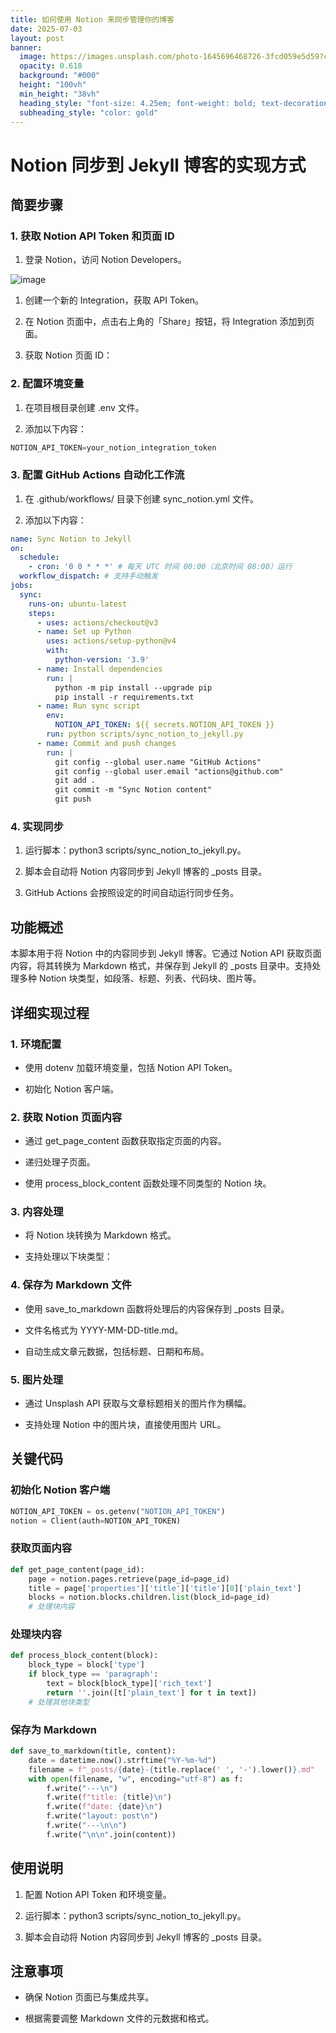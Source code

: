 ```yaml
---
title: 如何使用 Notion 来同步管理你的博客
date: 2025-07-03
layout: post
banner:
  image: https://images.unsplash.com/photo-1645696468726-3fcd059e5d59?crop=entropy&cs=tinysrgb&fit=max&fm=jpg&ixid=M3w2OTIwMzJ8MHwxfHJhbmRvbXx8fHx8fHx8fDE3NTE1NjAwNjZ8&ixlib=rb-4.1.0&q=80&w=1080
  opacity: 0.618
  background: "#000"
  height: "100vh"
  min_height: "38vh"
  heading_style: "font-size: 4.25em; font-weight: bold; text-decoration: underline"
  subheading_style: "color: gold"
---
```


# Notion 同步到 Jekyll 博客的实现方式

## 简要步骤

### 1. 获取 Notion API Token 和页面 ID

1. 登录 Notion，访问 Notion Developers。

![image](https://prod-files-secure.s3.us-west-2.amazonaws.com/a7a0cc5a-89b9-4cda-8686-1fba0ca52f40/d19c1afe-dea5-4312-9333-786b0ba83054/image.png?X-Amz-Algorithm=AWS4-HMAC-SHA256&X-Amz-Content-Sha256=UNSIGNED-PAYLOAD&X-Amz-Credential=ASIAZI2LB466TX3YAEIJ%2F20250703%2Fus-west-2%2Fs3%2Faws4_request&X-Amz-Date=20250703T162744Z&X-Amz-Expires=3600&X-Amz-Security-Token=IQoJb3JpZ2luX2VjEA8aCXVzLXdlc3QtMiJGMEQCICfskqer4EnsvaRC6NtyOOxNQEBIilWAFVG0Fn71l7YOAiANOjM5UZ2OcaxFSzk4hsqdjJ%2BrwxfKkaICtL%2BaXUsuvCr%2FAwgYEAAaDDYzNzQyMzE4MzgwNSIMplwPhqMdGMAqeThZKtwD19c1xCqq5bAlkyaASxPl9z7fbD6dUWH7V5cSrVC63mwRNpoK4eEGobO2GPJS6SojDRrHj%2F0G6lwWrlshdcYzcjjg2xH7wU2476Li8%2FPsDMeBNASZ2OWN4ZaPtAJXVhYkCLGVvtE%2Bgj2Rfid7r7uy1hV0sP%2FjKrKX289QLnC7ZRkxVRX%2Bj7pYMlidpM3N0ANb3afgGicWOClxPQ2wZH6TBTIEuTKvMw1a67fYmGtv%2BRp67mK7GyXwwQDCApHZDfRKv8by7a87cSnfs%2FaNmslYSe0%2Ba0HcLar5n83%2BbMd7BFDf53Q%2F825WPlsDQ369Eu86HCecfrcm%2BvNpQ1k%2BeIbOplFEYR4XGkSCIgcN%2BuC2nMqpr9l1Qa6XJntuJfCVBXHCQDqXAdk6rcLlOOXrut%2F5a05AhL5GahwyT95UYcszXtD%2BwYlPY%2FFVT%2BQwAADv%2BA9v02%2FwEkCPIAkU%2BKsmeQuzlIMK0i67PyklQKRLCuQBKdwaEeyZz3WNzuA0ZCkQyXd%2FhmTOFBpVl7IAR1hniTnbvw5c10AAng5F3RDWU0xxU%2F3Gj%2F9dUldr37QQIWNfFMEQkjJ18c2y%2BxwdYJS6pwvafAv7E5cWL86A%2FssvkysVkBLUumuHDFfWACNM%2BM8wi7qawwY6pgGJJg%2FtToTK8lNIllgNaONpsbuT3TA1IBNll01j2Nvadt8msMM4%2FMC83UltM7JZb%2Be6TtqtYdAXlshSRzZ3g3HEY%2BfC%2FG%2F3KB7%2FJ3eieBwmZOy2MJNscctmvEXdFRLnEmBS9reeyN6zB034JLqCnva7GZZsoWOgPW1E7JU%2BIhd37EPDJnyM9jmLeSygRNud3ILfH4BzIfurwXEAbnMAocBYvPq6n5Di&X-Amz-Signature=dfaf41ec4bbf09212aea59b5576662515c4fccd58e23af8eeb2fdf83cf7b9d7d&X-Amz-SignedHeaders=host&x-amz-checksum-mode=ENABLED&x-id=GetObject)

1. 创建一个新的 Integration，获取 API Token。

1. 在 Notion 页面中，点击右上角的「Share」按钮，将 Integration 添加到页面。

1. 获取 Notion 页面 ID：


### 2. 配置环境变量

1. 在项目根目录创建 .env 文件。

1. 添加以下内容：

```javascript
NOTION_API_TOKEN=your_notion_integration_token
```

### 3. 配置 GitHub Actions 自动化工作流

1. 在 .github/workflows/ 目录下创建 sync_notion.yml 文件。

1. 添加以下内容：

```yaml
name: Sync Notion to Jekyll
on:
  schedule:
    - cron: '0 0 * * *' # 每天 UTC 时间 00:00（北京时间 08:00）运行
  workflow_dispatch: # 支持手动触发
jobs:
  sync:
    runs-on: ubuntu-latest
    steps:
      - uses: actions/checkout@v3
      - name: Set up Python
        uses: actions/setup-python@v4
        with:
          python-version: '3.9'
      - name: Install dependencies
        run: |
          python -m pip install --upgrade pip
          pip install -r requirements.txt
      - name: Run sync script
        env:
          NOTION_API_TOKEN: ${{ secrets.NOTION_API_TOKEN }}
        run: python scripts/sync_notion_to_jekyll.py
      - name: Commit and push changes
        run: |
          git config --global user.name "GitHub Actions"
          git config --global user.email "actions@github.com"
          git add .
          git commit -m "Sync Notion content"
          git push
```

### 4. 实现同步

1. 运行脚本：python3 scripts/sync_notion_to_jekyll.py。

1. 脚本会自动将 Notion 内容同步到 Jekyll 博客的 _posts 目录。

1. GitHub Actions 会按照设定的时间自动运行同步任务。

## 功能概述

本脚本用于将 Notion 中的内容同步到 Jekyll 博客。它通过 Notion API 获取页面内容，将其转换为 Markdown 格式，并保存到 Jekyll 的 _posts 目录中。支持处理多种 Notion 块类型，如段落、标题、列表、代码块、图片等。

## 详细实现过程

### 1. 环境配置

- 使用 dotenv 加载环境变量，包括 Notion API Token。

- 初始化 Notion 客户端。

### 2. 获取 Notion 页面内容

- 通过 get_page_content 函数获取指定页面的内容。

- 递归处理子页面。

- 使用 process_block_content 函数处理不同类型的 Notion 块。

### 3. 内容处理

- 将 Notion 块转换为 Markdown 格式。

- 支持处理以下块类型：


### 4. 保存为 Markdown 文件

- 使用 save_to_markdown 函数将处理后的内容保存到 _posts 目录。

- 文件名格式为 YYYY-MM-DD-title.md。

- 自动生成文章元数据，包括标题、日期和布局。

### 5. 图片处理

- 通过 Unsplash API 获取与文章标题相关的图片作为横幅。

- 支持处理 Notion 中的图片块，直接使用图片 URL。

## 关键代码

### 初始化 Notion 客户端

```python
NOTION_API_TOKEN = os.getenv("NOTION_API_TOKEN")
notion = Client(auth=NOTION_API_TOKEN)
```

### 获取页面内容

```python
def get_page_content(page_id):
    page = notion.pages.retrieve(page_id=page_id)
    title = page['properties']['title']['title'][0]['plain_text']
    blocks = notion.blocks.children.list(block_id=page_id)
    # 处理块内容
```

### 处理块内容

```python
def process_block_content(block):
    block_type = block['type']
    if block_type == 'paragraph':
        text = block[block_type]['rich_text']
        return ''.join([t['plain_text'] for t in text])
    # 处理其他块类型
```

### 保存为 Markdown

```python
def save_to_markdown(title, content):
    date = datetime.now().strftime("%Y-%m-%d")
    filename = f"_posts/{date}-{title.replace(' ', '-').lower()}.md"
    with open(filename, "w", encoding="utf-8") as f:
        f.write("---\n")
        f.write(f"title: {title}\n")
        f.write(f"date: {date}\n")
        f.write("layout: post\n")
        f.write("---\n\n")
        f.write("\n\n".join(content))
```

## 使用说明

1. 配置 Notion API Token 和环境变量。

1. 运行脚本：python3 scripts/sync_notion_to_jekyll.py。

1. 脚本会自动将 Notion 内容同步到 Jekyll 博客的 _posts 目录。

## 注意事项

- 确保 Notion 页面已与集成共享。

- 根据需要调整 Markdown 文件的元数据和格式。